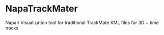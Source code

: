 # NapaTrackMater
Napari Visualization tool for traditional TrackMate XML files for 3D + time tracks
